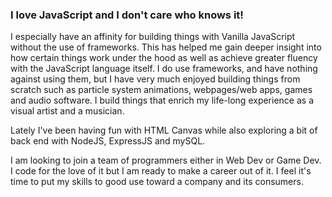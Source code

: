 ### I love JavaScript and I don't care who knows it!

 I especially have an affinity for building things with Vanilla JavaScript without the use of frameworks. This has helped me gain deeper insight into how certain things work under the hood as well as achieve greater fluency with the JavaScript language itself. I do use frameworks, and have nothing against using them, but I have very much enjoyed building things from scratch such as particle system animations, webpages/web apps, games and audio software. I build things that enrich my life-long experience as a visual artist and a musician. 
 
 Lately I've been having fun with HTML Canvas while also exploring a bit of back end with NodeJS, ExpressJS and mySQL.

 I am looking to join a team of programmers either in Web Dev or Game Dev. I code for the love of it but I am ready to make a career out of it. I feel it's time to put my skills to good use toward a company and its consumers.

